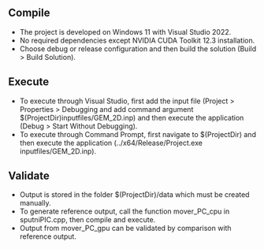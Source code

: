 ## Compile

- The project is developed on Windows 11 with Visual Studio 2022.
- No required dependencies except NVIDIA CUDA Toolkit 12.3 installation.
- Choose debug or release configuration and then build the solution (Build > Build Solution).

## Execute

- To execute through Visual Studio, first add the input file (Project > Properties > Debugging and add command argument $(ProjectDir)inputfiles/GEM_2D.inp) and then execute the application (Debug > Start Without Debugging).
- To execute through Command Prompt, first navigate to $(ProjectDir) and then execute the application (../x64/Release/Project.exe inputfiles/GEM_2D.inp).

## Validate

- Output is stored in the folder $(ProjectDir)/data which must be created manually.
- To generate reference output, call the function mover_PC_cpu in sputniPIC.cpp, then compile and execute.
- Output from mover_PC_gpu can be validated by comparison with reference output.